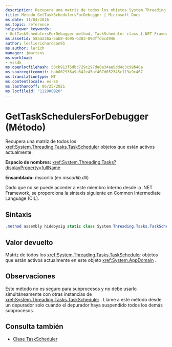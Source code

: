 ```yaml
---
description: Recupera una matriz de todos los objetos System.Threading.Tasks.TaskScheduler que están activos actualmente.
title: Método GetTaskSchedulersForDebugger | Microsoft Docs
ms.date: 11/04/2016
ms.topic: reference
helpviewer_keywords:
- GetTaskSchedulersForDebugger method, TaskScheduler class [.NET Framework debug engines]
ms.assetid: 58aa236a-5ab8-4695-b303-89dffdbcd946
author: leslierichardson95
ms.author: lerich
manager: jmartens
ms.workload:
- vssdk
ms.openlocfilehash: 58cb913f5dbc729c297de8a34aa5dd4c3c99b48a
ms.sourcegitcommit: bab002936a9a642e45af407d652345c113a9c467
ms.translationtype: MT
ms.contentlocale: es-ES
ms.lasthandoff: 06/25/2021
ms.locfileid: "112900920"
---
```

# <a name="gettaskschedulersfordebugger-method"></a>GetTaskSchedulersForDebugger (Método)
Recupera una matriz de todos los <xref:System.Threading.Tasks.TaskScheduler> objetos que están activos actualmente.

 **Espacio de nombres:** <xref:System.Threading.Tasks?displayProperty=fullName>

 **Ensamblado:** mscorlib (en *mscorlib.dll*)

 Dado que no se puede acceder a este miembro interno desde la .NET Framework, se proporciona la sintaxis siguiente en Common Intermediate Language (CIL).

## <a name="syntax"></a>Sintaxis

```csharp
.method assembly hidebysig static class System.Threading.Tasks.TaskScheduler[] GetTaskSchedulersForDebugger() cil managed
```

## <a name="return-value"></a>Valor devuelto
 Matriz de todos los <xref:System.Threading.Tasks.TaskScheduler> objetos que están activos actualmente en este objeto <xref:System.AppDomain> .

## <a name="remarks"></a>Observaciones
 Este método no es seguro para subprocesos y no debe usarlo simultáneamente con otras instancias de <xref:System.Threading.Tasks.TaskScheduler> . Llame a este método desde un depurador solo cuando el depurador haya suspendido todos los demás subprocesos.

## <a name="see-also"></a>Consulta también
- [Clase TaskScheduler](../../extensibility/debugger/taskscheduler-class-internal-members.md)
